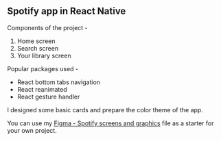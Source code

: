 ## Spotify app in React Native


Components of the project -
1. Home screen
2. Search screen
3. Your library screen

Popular packages used -
- React bottom tabs navigation
- React reanimated
- React gesture handler



I designed some basic cards and prepare the color theme of the app. 

You can use my [Figma - Spotify screens and graphics](https://www.figma.com/file/Nq1gi3L864lNixnrMFUKM1/spotify-rn-clone?node-id=0%3A1&t=BdQZdSAfe9ZeSKvS-1) file as a starter for your own project.
